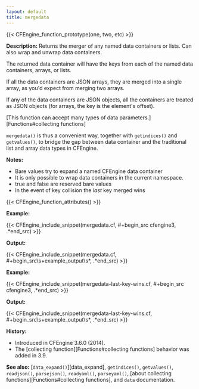 ```yaml
---
layout: default
title: mergedata
---
```


{{< CFEngine_function_prototype(one, two, etc) >}}

**Description:** Returns the merger of any named data containers or lists. Can
also wrap and unwrap data containers.

The returned data container will have the keys from each of the named
data containers, arrays, or lists.

If all the data containers are JSON arrays, they are merged into a
single array, as you'd expect from merging two arrays.

If any of the data containers are JSON objects, all the containers are
treated as JSON objects (for arrays, the key is the element's offset).

[This function can accept many types of data parameters.][Functions#collecting functions]

`mergedata()` is thus a convenient way, together with `getindices()` and
`getvalues()`, to bridge the gap between data container and the
traditional list and array data types in CFEngine.

**Notes:**

- Bare values try to expand a named CFEngine data container
- It is only possible to wrap data containers in the current namespace.
- true and false are reserved bare values
- In the event of key collision the *last* key merged wins

{{< CFEngine_function_attributes() >}}

**Example:**

{{< CFEngine_include_snippet(mergedata.cf, #\+begin_src cfengine3, .*end_src) >}}

**Output:**

{{< CFEngine_include_snippet(mergedata.cf, #\+begin_src\s+example_output\s*, .*end_src) >}}

**Example:**

{{< CFEngine_include_snippet(mergedata-last-key-wins.cf, #\+begin_src cfengine3, .*end_src) >}}

**Output:**

{{< CFEngine_include_snippet(mergedata-last-key-wins.cf, #\+begin_src\s+example_output\s*, .*end_src) >}}

**History:**

* Introduced in CFEngine 3.6.0 (2014).
* The [collecting function][Functions#collecting functions] behavior was added in 3.9.

**See also:** [`data_expand()`][data_expand], `getindices()`, `getvalues()`, `readjson()`, `parsejson()`, `readyaml()`, `parseyaml()`, [about collecting functions][Functions#collecting functions], and `data` documentation.
